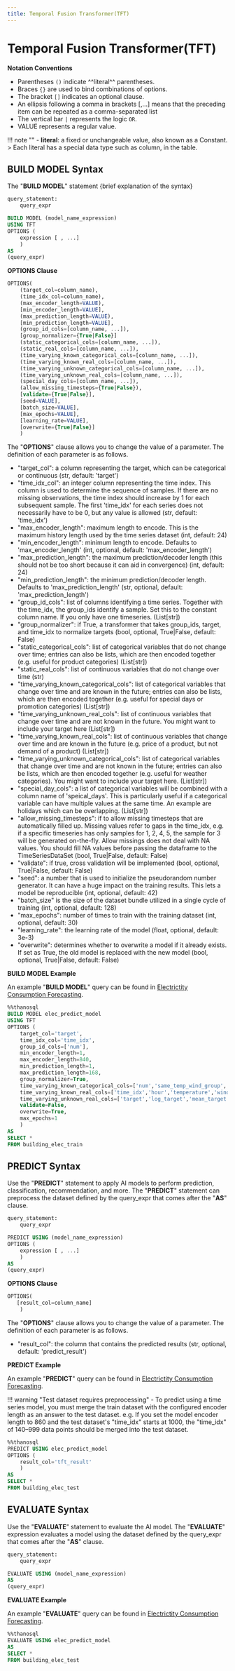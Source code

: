 ```yaml
---
title: Temporal Fusion Transformer(TFT)
---
```


# __Temporal Fusion Transformer(TFT)__

__Notation Conventions__

- Parentheses `()` indicate ^^literal^^ parentheses.
- Braces `{}` are used to bind combinations of options.
- The bracket `[]` indicates an optional clause.
- An ellipsis following a comma in brackets [,...] means that the preceding item can be repeated as a comma-separated list
- The vertical bar `|` represents the logic `OR`.
- VALUE represents a regular value.

!!! note ""
    - __literal__: a fixed or unchangeable value, also known as a Constant.
    > Each literal has a special data type such as column, in the table.

## __BUILD MODEL Syntax__

The "__BUILD MODEL__" statement {brief explanation of the syntax}

```sql
query_statement:
    query_expr

BUILD MODEL (model_name_expression)
USING TFT
OPTIONS (
    expression [ , ...]
    )
AS
(query_expr)
```

__OPTIONS Clause__

```sql
OPTIONS(
    (target_col=column_name),
    (time_idx_col=column_name),
    (max_encoder_length=VALUE),
    [min_encoder_length=VALUE],
    (max_prediction_length=VALUE),
    [min_prediction_length=VALUE],
    (group_id_cols=[column_name, ...]),
    [group_normalizer={True|False}]
    (static_categorical_cols=[column_name, ...]),
    (static_real_cols=[column_name, ...]),
    (time_varying_known_categorical_cols=[column_name, ...]),
    (time_varying_known_real_cols=[column_name, ...]),
    (time_varying_unknown_categorical_cols=[column_name, ...]),
    (time_varying_unknown_real_cols=[column_name, ...]),
    (special_day_cols=[column_name, ...]),
    (allow_missing_timesteps={True|False}),
    [validate={True|False}],
    [seed=VALUE],
    [batch_size=VALUE],
    [max_epochs=VALUE],
    [learning_rate=VALUE],
    [overwrite={True|False}]
    )
```

The "__OPTIONS__" clause allows you to change the value of a parameter. The definition of each parameter is as follows.

- "target_col": a column representing the target, which can be categorical or continuous (str, default: 'target')
- "time_idx_col": an integer column representing the time index. This column is used to determine the sequence of samples. If there are no missing observations, the time index should increase by 1 for each subsequent sample. The first 'time_idx' for each series does not necessarily have to be 0, but any value is allowed (str, default: 'time_idx')
- "max_encoder_length": maximum length to encode. This is the maximum history length used by the time series dataset (int, default: 24)
- "min_encoder_length": minimum length to encode. Defaults to 'max_encoder_length' (int, optional, default: 'max_encoder_length')
- "max_prediction_length": the maximum prediction/decoder length (this should not be too short because it can aid in convergence) (int, default: 24)
- "min_prediction_length": the minimum prediction/decoder length. Defaults to 'max_prediction_length' (str, optional, default: 'max_prediction_length')
- "group_id_cols": list of columns identifying a time series. Together with the time_idx, the group_ids identify a sample. Set this to the constant column name. If you only have one timeseries. (List[str])
- "group_normalizer": if True, a transformer that takes group_ids, target, and time_idx to normalize targets (bool, optional, True|False, default: False)
- "static_categorical_cols": list of categorical variables that do not change over time; entries can also be lists, which are then encoded together (e.g. useful for product categories) (List[str])
- "static_real_cols": list of continuous variables that do not change over time (str)
- "time_varying_known_categorical_cols": list of categorical variables that change over time and are known in the future; entries can also be lists, which are then encoded together (e.g. useful for special days or promotion categories) (List[str])
- "time_varying_unknown_real_cols": list of continuous variables that change over time and are not known in the future. You might want to include your target here (List[str])
- "time_varying_known_real_cols": list of continuous variables that change over time and are known in the future (e.g. price of a product, but not demand of a product) (List[str])
- "time_varying_unknown_categorical_cols": list of categorical variables that change over time and are not known in the future; entries can also be lists, which are then encoded together (e.g. useful for weather categories). You might want to include your target here. (List[str])
- "special_day_cols": a list of categorical variables will be combined with a column name of 'speical_days'. This is particularly useful if a categorical variable can have multiple values at the same time. An example are holidays which can be overlapping. (List[str])
- "allow_missing_timesteps": if to allow missing timesteps that are automatically filled up. Missing values refer to gaps in the time_idx, e.g. if a specific timeseries has only samples for 1, 2, 4, 5, the sample for 3 will be generated on-the-fly. Allow missings does not deal with NA values. You should fill NA values before passing the dataframe to the TimeSeriesDataSet (bool, True|False, default: False)
- "validate": if true, cross validation will be implemented (bool, optional, True|False, default: False)
- "seed": a number that is used to initialize the pseudorandom number generator. It can have a huge impact on the training results. This lets a model be reproducible (int, optional, default: 42)
- "batch_size" is the size of the dataset bundle utilized in a single cycle of training (int, optional, default: 128)
- "max_epochs": number of times to train with the training dataset (int, optional, default: 30)
- "learning_rate": the learning rate of the model (float, optional, default: 3e-3)
- "overwrite": determines whether to overwrite a model if it already exists. If set as True, the old model is replaced with the new model (bool, optional, True|False, default: False)


__BUILD MODEL Example__

An example "__BUILD MODEL__" query can be found in [Electrictity Consumption Forecasting]({/en/tutorials/thanosql_ml/timeseries/timeseries_forecasting.ipynb/}).

```sql
%%thanosql
BUILD MODEL elec_predict_model
USING TFT
OPTIONS (
    target_col='target',
    time_idx_col='time_idx',
    group_id_cols=['num'],
    min_encoder_length=1,
    max_encoder_length=840,
    min_prediction_length=1,
    max_prediction_length=168,
    group_normalizer=True,
    time_varying_known_categorical_cols=['num','same_temp_wind_group','holiday','dow','cluster','before_holiday_flag','natural_cooling_sys_flag','solar_sys_flag'],
    time_varying_known_real_cols=['time_idx','hour','temperature','windspeed','humidity','precipitation','insolation','days_left_holiday'],
    time_varying_unknown_real_cols=['target','log_target','mean_target','mean_target_num','mean_target_stwg','mean_target_cluster'],
    validate=False,
    overwrite=True,
    max_epochs=1
    )
AS 
SELECT *
FROM building_elec_train
```

## __PREDICT Syntax__

Use the "__PREDICT__" statement to apply AI models to perform prediction, classification, recommendation, and more. The "__PREDICT__" statement can preprocess the dataset defined by the query_expr that comes after the "__AS__" clause.

```sql
query_statement:
    query_expr

PREDICT USING (model_name_expression)
OPTIONS (
    expression [ , ...]
    )
AS
(query_expr)
```
__OPTIONS Clause__

```sql
OPTIONS(
   [result_col=column_name]
    )
```

The "__OPTIONS__" clause allows you to change the value of a parameter. The definition of each parameter is as follows.

- "result_col": the column that contains the predicted results (str, optional, default: 'predict_result')

__PREDICT Example__

An example "__PREDICT__" query can be found in [Electrictity Consumption Forecasting]({/en/tutorials/thanosql_ml/timeseries/timeseries_forecasting.ipynb/}).

!!! warning "Test dataset requires preprocessing"
    - To predict using a time series model, you must merge the train dataset with the configured encoder length as an answer to the test dataset. e.g. If you set the model encoder length to 860 and the test dataset's "time_idx" starts at 1000, the "time_idx" of 140–999 data points should be merged into the test dataset.
    
```sql
%%thanosql 
PREDICT USING elec_predict_model 
OPTIONS (      
    result_col='tft_result'
    )
AS
SELECT *
FROM building_elec_test
```

## __EVALUATE Syntax__

Use the "__EVALUATE__" statement to evaluate the AI model. The "__EVALUATE__" expression evaluates a model using the dataset defined by the query_expr that comes after the "__AS__" clause.

```sql
query_statement:
    query_expr

EVALUATE USING (model_name_expression)
AS
(query_expr)
```

__EVALUATE Example__

An example "__EVALUATE__" query can be found in [Electrictity Consumption Forecasting]({/en/tutorials/thanosql_ml/timeseries/timeseries_forecasting.ipynb/}).

```sql
%%thanosql
EVALUATE USING elec_predict_model
AS
SELECT *
FROM building_elec_test
```